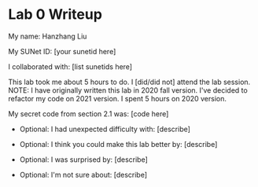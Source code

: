 Lab 0 Writeup
=============

My name: Hanzhang Liu

My SUNet ID: [your sunetid here]

I collaborated with: [list sunetids here]

This lab took me about 5 hours to do. I [did/did not] attend the lab session.
NOTE: I have originally written this lab in 2020 fall version. 
      I've decided to refactor my code on 2021 version.
      I spent 5 hours on 2020 version.

My secret code from section 2.1 was: [code here]

- Optional: I had unexpected difficulty with: [describe]

- Optional: I think you could make this lab better by: [describe]

- Optional: I was surprised by: [describe]

- Optional: I'm not sure about: [describe]
